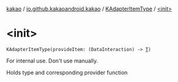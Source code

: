 [kakao](../../index.md) / [io.github.kakaoandroid.kakao](../index.md) / [KAdapterItemType](index.md) / [&lt;init&gt;](./-init-.md)

# &lt;init&gt;

`KAdapterItemType(provideItem: (DataInteraction) -> `[`T`](index.md#T)`)`

For internal use. Don't use manually.

Holds type and corresponding provider function

